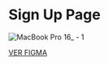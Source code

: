 # Sign Up Page

![MacBook Pro 16_ - 1](https://user-images.githubusercontent.com/38596921/172543167-9d23f643-4543-4478-8589-05d8ca364c93.png)

[VER FIGMA](https://www.figma.com/file/yN4esQI2rg4pZ2Au65cDNQ/Untitled?node-id=0%3A1)

